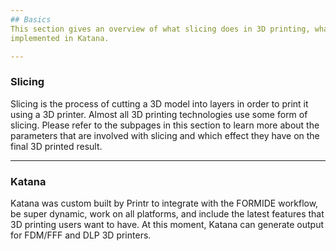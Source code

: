 ```yaml
---
## Basics
This section gives an overview of what slicing does in 3D printing, what the basic features of a slicer are and how these are
implemented in Katana.

---
```

### Slicing
Slicing is the process of cutting a 3D model into layers in order to print it using a 3D printer. Almost all 3D printing
technologies use some form of slicing. Please refer to the subpages in this section to learn more about the parameters
that are involved with slicing and which effect they have on the final 3D printed result.

---
### Katana
Katana was custom built by Printr to integrate with the FORMIDE workflow, be super dynamic, work on all platforms, and include
the latest features that 3D printing users want to have. At this moment, Katana can generate output for FDM/FFF and DLP 3D printers.

